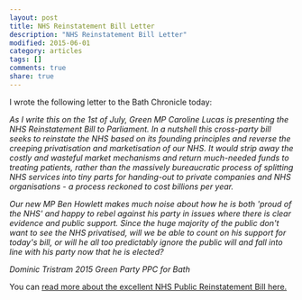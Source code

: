 ```yaml
---
layout: post
title: NHS Reinstatement Bill Letter
description: "NHS Reinstatement Bill Letter"
modified: 2015-06-01
category: articles
tags: []
comments: true
share: true
---
```


I wrote the following letter to the Bath Chronicle today:

<em>As I write this on the 1st of July, Green MP Caroline Lucas is presenting the NHS Reinstatement Bill
to Parliament. In a nutshell this cross-party bill seeks to reinstate the NHS based on its founding
principles and reverse the creeping privatisation and marketisation of our NHS. It would strip away
the costly and wasteful market mechanisms and return much-needed funds to treating patients, rather
than the massively bureaucratic process of splitting NHS services into tiny parts for handing-out to
private companies and NHS organisations - a process reckoned to cost billions per year.</em>

<em>Our new MP Ben Howlett makes much noise about how he is both 'proud of the NHS' and 
happy to rebel against his party in issues where there is clear evidence and public support.
Since the huge majority of the public don't want to see the NHS privatised, will we be able to
count on his support for today's bill, or will he all too predictably ignore the public will and
fall into line with his party now that he is elected?</em>

<em>Dominic Tristram
2015 Green Party PPC for Bath</em>

You can <a href="http://www.allysonpollock.com/?page_id=1860&utm_source=Allyson+Pollock+newsletter&utm_campaign=77f27434bc-NHS+Bill+01+July+2015+%28copy+01%29&utm_medium=email&utm_term=0_e7a3e77b08-77f27434bc-409520937">
read more about the excellent NHS Public Reinstatement Bill here.</a>
